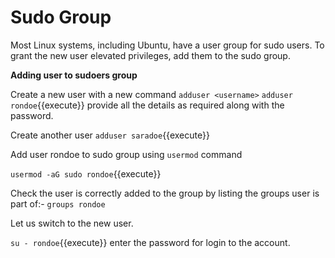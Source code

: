 # Sudo Group

Most Linux systems, including Ubuntu, have a user group for sudo users. To grant the new user elevated privileges, add them to the sudo group.

**Adding user to sudoers group**


Create a new user with a new command `adduser <username>`
`adduser rondoe`{{execute}} provide all the details as required along with the password.

Create another user `adduser saradoe`{{execute}}

Add user rondoe to sudo group using `usermod` command

`usermod -aG sudo rondoe`{{execute}}

Check the user is correctly added to the group by listing the groups user is part of:- `groups rondoe`

Let us switch to the new user.

`su - rondoe`{{execute}} enter the password for login to the account.

